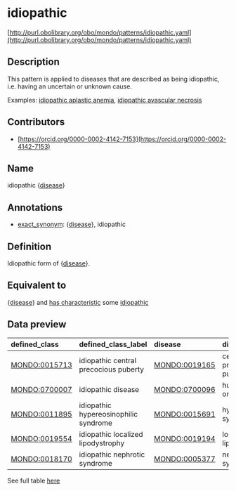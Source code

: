 # idiopathic 

[http://purl.obolibrary.org/obo/mondo/patterns/idiopathic.yaml](http://purl.obolibrary.org/obo/mondo/patterns/idiopathic.yaml)
## Description 

This pattern is applied to diseases that are described as being idiopathic, i.e. having an uncertain or unknown cause.

Examples: [idiopathic aplastic anemia](http://purl.obolibrary.org/obo/MONDO_0012197), [idiopathic avascular necrosis](http://purl.obolibrary.org/obo/MONDO_0018380)
## Contributors 
* [https://orcid.org/0000-0002-4142-7153](https://orcid.org/0000-0002-4142-7153) 
## Name 

idiopathic {[disease](http://purl.obolibrary.org/obo/MONDO_0000001)}

## Annotations 

* [exact_synonym](http://www.geneontology.org/formats/oboInOwl#hasExactSynonym): {[disease](http://purl.obolibrary.org/obo/MONDO_0000001)}, idiopathic

## Definition 

Idiopathic form of {[disease](http://purl.obolibrary.org/obo/MONDO_0000001)}.

## Equivalent to 

{[disease](http://purl.obolibrary.org/obo/MONDO_0000001)} and [has characteristic](http://purl.obolibrary.org/obo/RO_0000053) some [idiopathic](http://purl.obolibrary.org/obo/MONDO_0700005)

## Data preview 
| defined_class                                | defined_class_label                   | disease                                      | disease_label              |
|:---------------------------------------------|:--------------------------------------|:---------------------------------------------|:---------------------------|
| [MONDO:0015713](http://purl.obolibrary.org/obo/MONDO_0015713) | idiopathic central precocious puberty | [MONDO:0019165](http://purl.obolibrary.org/obo/MONDO_0019165) | central precocious puberty |
| [MONDO:0700007](http://purl.obolibrary.org/obo/MONDO_0700007) | idiopathic disease                    | [MONDO:0700096](http://purl.obolibrary.org/obo/MONDO_0700096) | human disease or disorder  |
| [MONDO:0011895](http://purl.obolibrary.org/obo/MONDO_0011895) | idiopathic hypereosinophilic syndrome | [MONDO:0015691](http://purl.obolibrary.org/obo/MONDO_0015691) | hypereosinophilic syndrome |
| [MONDO:0019554](http://purl.obolibrary.org/obo/MONDO_0019554) | idiopathic localized lipodystrophy    | [MONDO:0019194](http://purl.obolibrary.org/obo/MONDO_0019194) | localized lipodystrophy    |
| [MONDO:0018170](http://purl.obolibrary.org/obo/MONDO_0018170) | idiopathic nephrotic syndrome         | [MONDO:0005377](http://purl.obolibrary.org/obo/MONDO_0005377) | nephrotic syndrome         |

See full table [here](https://github.com/monarch-initiative/mondo/blob/master/src/patterns/data/matches/idiopathic.tsv) 
